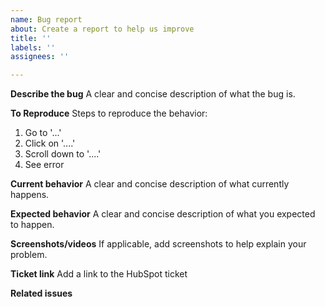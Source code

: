 ```yaml
---
name: Bug report
about: Create a report to help us improve
title: ''
labels: ''
assignees: ''

---
```

**Describe the bug**
A clear and concise description of what the bug is.

**To Reproduce**
Steps to reproduce the behavior:
1. Go to '...'
2. Click on '....'
3. Scroll down to '....'
4. See error

**Current behavior**
A clear and concise description of what currently happens.

**Expected behavior**
A clear and concise description of what you expected to happen.

**Screenshots/videos**
If applicable, add screenshots to help explain your problem.

**Ticket link**
Add a link to the HubSpot ticket 

**Related issues** 

